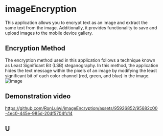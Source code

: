 # imageEncryption
This application allows you to encrypt text as an image and extract the same text from the image. Additionally, it provides functionality to save and upload images to the mobile device gallery.

## Encryption Method
The encryption method used in this application follows a technique known as Least Significant Bit (LSB) steganography. In this method, the application hides the text message within the pixels of an image by modifying the least significant bit of each color channel (red, green, and blue) in the image.
![image](https://github.com/RonLulwi/imageEncryption/assets/95926852/a43b32a1-635d-43c8-8044-b6df5e62852c)

## Demonstration video
https://github.com/RonLulwi/imageEncryption/assets/95926852/95682c00-4ec0-445e-985d-20df5704fc14

## U
